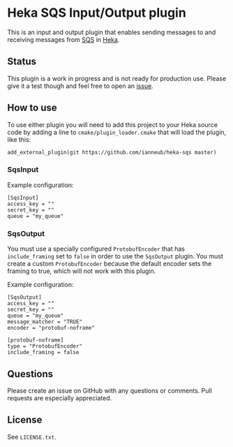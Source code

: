 # Heka SQS Input/Output plugin

This is an input and output plugin that enables sending messages to and receiving messages from [SQS](http://aws.amazon.com/sqs/) in [Heka](https://github.com/mozilla-services/heka).

## Status

This plugin is a work in progress and is not ready for production use. Please give it a test though and feel free to open an [issue](issues).

## How to use

To use either plugin you will need to add this project to your Heka source code by adding a line to `cmake/plugin_loader.cmake` that will load the plugin, like this:

    add_external_plugin(git https://github.com/ianneub/heka-sqs master)


### SqsInput

Example configuration:

    [SqsInput]
    access_key = ""
    secret_key = ""
    queue = "my_queue"

### SqsOutput

You must use a specially configured `ProtobufEncoder` that has `include_framing` set to `false` in order to use the `SqsOutput` plugin. You must create a custom `ProtobufEncoder` because the default encoder sets the framing to true, which will not work with this plugin.

Example configuration:

    [SqsOutput]
    access_key = ""
    secret_key = ""
    queue = "my_queue"
    message_matcher = "TRUE"
    encoder = "protobuf-noframe"
    
    [protobuf-noframe]
    type = "ProtobufEncoder"
    include_framing = false
    
## Questions

Please create an issue on GitHub with any questions or comments. Pull requests are especially appreciated.

## License

See `LICENSE.txt`.

